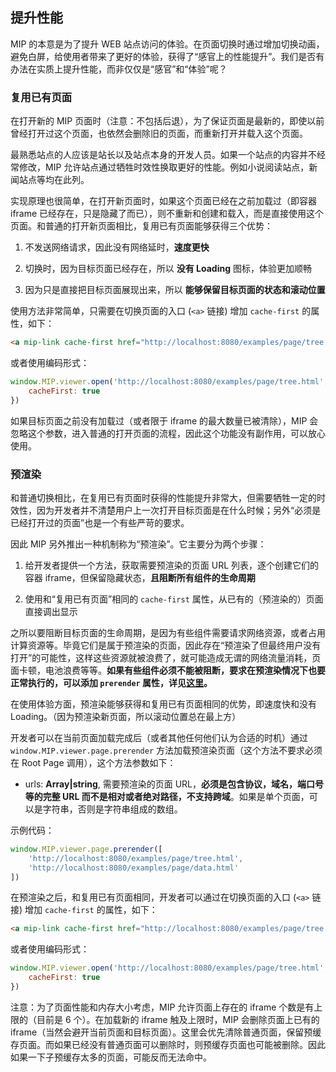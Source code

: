 ## 提升性能

MIP 的本意是为了提升 WEB 站点访问的体验。在页面切换时通过增加切换动画，避免白屏，给使用者带来了更好的体验，获得了“感官上的性能提升”。我们是否有办法在实质上提升性能，而非仅仅是“感官”和“体验”呢？

### 复用已有页面

在打开新的 MIP 页面时（注意：不包括后退），为了保证页面是最新的，即使以前曾经打开过这个页面，也依然会删除旧的页面，而重新打开并载入这个页面。

最熟悉站点的人应该是站长以及站点本身的开发人员。如果一个站点的内容并不经常修改，MIP 允许站点通过牺牲时效性换取更好的性能。例如小说阅读站点，新闻站点等均在此列。

实现原理也很简单，在打开新页面时，如果这个页面已经在之前加载过（即容器 iframe 已经存在，只是隐藏了而已），则不重新和创建和载入，而是直接使用这个页面。和普通的打开新页面相比，复用已有页面能够获得三个优势：

1. 不发送网络请求，因此没有网络延时，__速度更快__

2. 切换时，因为目标页面已经存在，所以 __没有 Loading__ 图标，体验更加顺畅

3. 因为只是直接把目标页面展现出来，所以 __能够保留目标页面的状态和滚动位置__

使用方法非常简单，只需要在切换页面的入口 (`<a>` 链接) 增加 `cache-first` 的属性，如下：

```html
<a mip-link cache-first href="http://localhost:8080/examples/page/tree.html">Go to Tree</a>
```

或者使用编码形式：

```javascript
window.MIP.viewer.open('http://localhost:8080/examples/page/tree.html', {
    cacheFirst: true
})
```

如果目标页面之前没有加载过（或者限于 iframe 的最大数量已被清除），MIP 会忽略这个参数，进入普通的打开页面的流程，因此这个功能没有副作用，可以放心使用。

### 预渲染

和普通切换相比，在复用已有页面时获得的性能提升非常大，但需要牺牲一定的时效性，因为开发者并不清楚用户上一次打开目标页面是在什么时候；另外“必须是已经打开过的页面”也是一个有些严苛的要求。

因此 MIP 另外推出一种机制称为“预渲染”。它主要分为两个步骤：

1. 给开发者提供一个方法，获取需要预渲染的页面 URL 列表，逐个创建它们的容器 iframe，但保留隐藏状态，__且阻断所有组件的生命周期__

2. 使用和“复用已有页面”相同的 `cache-first` 属性，从已有的（预渲染的）页面直接调出显示

之所以要阻断目标页面的生命周期，是因为有些组件需要请求网络资源，或者占用计算资源等。毕竟它们是属于预渲染的页面，因此存在“预渲染了但最终用户没有打开”的可能性，这样这些资源就被浪费了，就可能造成无谓的网络流量消耗，页面卡顿，电池浪费等等。__如果有些组件必须不能被阻断，要求在预渲染情况下也要正常执行的，可以添加 `prerender` 属性，详见[这里](https://github.com/mipengine/mip2/issues/284#issuecomment-423026357)。__

在使用体验方面，预渲染能够获得和复用已有页面相同的优势，即速度快和没有 Loading。（因为预渲染新页面，所以滚动位置总在最上方）

开发者可以在当前页面加载完成后（或者其他任何他们认为合适的时机）通过 `window.MIP.viewer.page.prerender` 方法加载预渲染页面（这个方法不要求必须在 Root Page 调用），这个方法参数如下：

* urls: __Array|string__, 需要预渲染的页面 URL，__必须是包含协议，域名，端口号等的完整 URL 而不是相对或者绝对路径，不支持跨域__。如果是单个页面，可以是字符串，否则是字符串组成的数组。

示例代码：

```javascript
window.MIP.viewer.page.prerender([
    'http://localhost:8080/examples/page/tree.html',
    'http://localhost:8080/examples/page/data.html'
])
```

在预渲染之后，和复用已有页面相同，开发者可以通过在切换页面的入口 (`<a>` 链接) 增加 `cache-first` 的属性，如下：

```html
<a mip-link cache-first href="http://localhost:8080/examples/page/tree.html">Go to Tree</a>
```

或者使用编码形式：

```javascript
window.MIP.viewer.open('http://localhost:8080/examples/page/tree.html', {
    cacheFirst: true
})
```

注意：为了页面性能和内存大小考虑，MIP 允许页面上存在的 iframe 个数是有上限的（目前是 6 个）。在加载新的 iframe 触及上限时，MIP 会删除页面上已有的 iframe（当然会避开当前页面和目标页面）。这里会优先清除普通页面，保留预缓存页面。而如果已经没有普通页面可以删除时，则预缓存页面也可能被删除。因此如果一下子预缓存太多的页面，可能反而无法命中。
